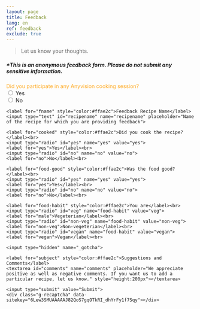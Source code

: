 ```yaml
---
layout: page
title: Feedback
lang: en
ref: feedback
exclude: true
---
```


> Let us know your thoughts.

##### *This is an anonymous feedback form. Please do not submit any sensitive information.

<script>
function onSubmit(token) {
document.getElementById("invisible-recaptcha-form").submit();
}
</script>

<script src="https://www.google.com/recaptcha/api.js" async defer></script>

<style>
.grecaptcha-badge {
    display: none;
}

button.g-recaptcha {
    background-color: #ff0000;
    color: white;
    padding: 12px 20px;
    border: none;
    border-radius: 4px;
    cursor: pointer;roid app in react
    
}
</style>


<div class="form-container">
  <form id="invisible-recaptcha-form" action="https://usebasin.com/f/3fe1f57d50e7" method="POST">
    <label for="participation" style="color:#ffae2c">Did you participate in any Anyvision cooking session?</label><br>
    <input type="radio" id="yes" name="yes" value="yes">
    <label for="yes">Yes</label><br>
    <input type="radio" id="no" name="no" value="no">
    <label for="no">No</label><br>
    
    <label for="fname" style="color:#ffae2c">Feedback Recipe Name</label>
    <input type="text" id="recipename" name="recipename" placeholder="Name of the recipe for which you are providing feedback">
    
    <label for="cooked" style="color:#ffae2c">Did you cook the recipe?</label><br>
    <input type="radio" id="yes" name="yes" value="yes">
    <label for="yes">Yes</label><br>
    <input type="radio" id="no" name="no" value="no">
    <label for="no">No</label><br>
    
    <label for="food-good" style="color:#ffae2c">Was the food good?</label><br>
    <input type="radio" id="yes" name="yes" value="yes">
    <label for="yes">Yes</label><br>
    <input type="radio" id="no" name="no" value="no">
    <label for="no">No</label><br>
    
    <label for="food-habit" style="color:#ffae2c">You are</label><br>
    <input type="radio" id="veg" name="food-habit" value="veg">
    <label for="male">Vegeterian</label><br>
    <input type="radio" id="non-veg" name="food-habit" value="non-veg">
    <label for="non-veg">Non-vegeterian</label><br>
    <input type="radio" id="vegan" name="food-habit" value="vegan">
    <label for="vegan">Vegan</label><br>
    
    <input type="hidden" name="_gotcha">

    <label for="subject" style="color:#ffae2c">Suggestions and Comments</label>
    <textarea id="comments" name="comments" placeholder="We appreciate positive as well as negative comments. If you want us to add a particular recipe, let us know." style="height:200px"></textarea>
    
    <input type="submit" value="Submit">
    <div class="g-recaptcha" data-sitekey="6Lew3SMUAAAAAJ82QoS7gqOTkRI_dhYrFy1f7Sqy"></div>
  </form>
</div>

